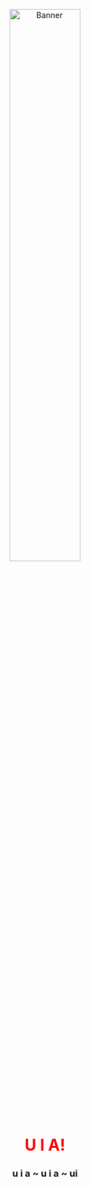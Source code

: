 <p align="center">
  <img src="https://i.pinimg.com/736x/2f/3c/ab/2f3cabcdec6d4b476f39a36259cab154.jpg" alt="Banner" width="50%">
</p>

<h1 align="center">
  <span style="color:red">U I A!</span>
</h1>
<h3 align="center">u i a ~ u i a ~ ui</h3>

<!-- <p align="center">❤ I'm currently working on Software, Anime / Manga, Game Dev, and Content Creation.</p> -->
